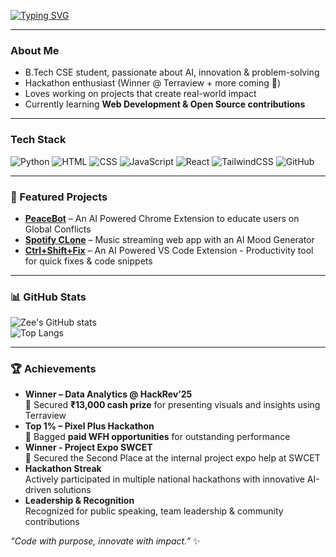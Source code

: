 <!-- Typing animation -->
[![Typing SVG](https://readme-typing-svg.herokuapp.com?size=24&color=00FFDA&width=600&lines=Hi+there+👋,+I'm+Zainab+Fatima!;AI+Enthusiast+%7C+Hackathon+Explorer;Building+cool+things+with+code+🚀)](https://git.io/typing-svg)

---

### About Me
- B.Tech CSE student, passionate about AI, innovation & problem-solving  
- Hackathon enthusiast (Winner @ Terraview + more coming 🚀)  
- Loves working on projects that create real-world impact  
- Currently learning **Web Development & Open Source contributions**  

---

### Tech Stack
![Python](https://img.shields.io/badge/Python-3776AB?style=for-the-badge&logo=python&logoColor=white)
![HTML](https://img.shields.io/badge/HTML5-E34F26?style=for-the-badge&logo=html5&logoColor=white)
![CSS](https://img.shields.io/badge/CSS3-1572B6?style=for-the-badge&logo=css3&logoColor=white)
![JavaScript](https://img.shields.io/badge/JavaScript-323330?style=for-the-badge&logo=javascript&logoColor=F7DF1E)
![React](https://img.shields.io/badge/React-20232A?style=for-the-badge&logo=react&logoColor=61DAFB)
![TailwindCSS](https://img.shields.io/badge/Tailwind_CSS-38B2AC?style=for-the-badge&logo=tailwind-css&logoColor=white)
![GitHub](https://img.shields.io/badge/GitHub-181717?style=for-the-badge&logo=github&logoColor=white)

---


### 📌 Featured Projects
- [**PeaceBot**](https://github.com/zainabfatima097/PeaceBot.git) – An AI Powered Chrome Extension to educate users on Global Conflicts  
- [**Spotify CLone**](https://github.com/zainabfatima097/SpotifyClone.git) – Music streaming web app with an AI Mood Generator
- [**Ctrl+Shift+Fix**](https://github.com/zainabfatima097/zee.git) – An AI Powered VS Code Extension - Productivity tool for quick fixes & code snippets

---

### 📊 GitHub Stats
![Zee's GitHub stats](https://github-readme-stats.vercel.app/api?username=zainabfatima097&show_icons=true&theme=radical)  
![Top Langs](https://github-readme-stats.vercel.app/api/top-langs/?username=zainabfatima097&layout=compact&theme=radical)  

---

### 🏆 Achievements
-  **Winner – Data Analytics @ HackRev’25**  
   🥇 Secured **₹13,000 cash prize** for presenting visuals and insights using Terraview  
- **Top 1% – Pixel Plus Hackathon**  
   🏅 Bagged **paid WFH opportunities** for outstanding performance
- **Winner - Project Expo SWCET**  
   🥈 Secured the Second Place at the internal project expo help at SWCET
- **Hackathon Streak**  
   Actively participated in multiple national hackathons with innovative AI-driven solutions  
- **Leadership & Recognition**  
   Recognized for public speaking, team leadership & community contributions  



*“Code with purpose, innovate with impact.”* ✨


